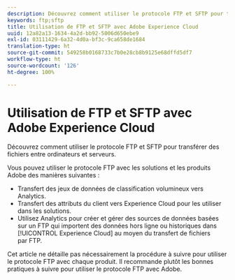 ```yaml
---
description: Découvrez comment utiliser le protocole FTP et SFTP pour transférer des fichiers entre ordinateurs et serveurs.
keywords: ftp;sftp
title: Utilisation de FTP et SFTP avec Adobe Experience Cloud
uuid: 12a82a13-1634-4a2d-bb92-5006d650ebe9
exl-id: 03111429-6a32-4d0a-bf3c-9ca658de1684
translation-type: ht
source-git-commit: 549258b0168733c7b0e28cb8b9125e68dffd5df7
workflow-type: ht
source-wordcount: '126'
ht-degree: 100%

---
```


# Utilisation de FTP et SFTP avec Adobe Experience Cloud

Découvrez comment utiliser le protocole FTP et SFTP pour transférer des fichiers entre ordinateurs et serveurs.

Vous pouvez utiliser le protocole FTP avec les solutions et les produits Adobe des manières suivantes :

* Transfert des jeux de données de classification volumineux vers Analytics.
* Transfert des attributs du client vers Experience Cloud pour les utiliser dans les solutions.
* Utilisez Analytics pour créer et gérer des sources de données basées sur un FTP qui importent des données hors ligne ou historiques dans [!UICONTROL Experience Cloud] au moyen du transfert de fichiers par FTP.

Cet article ne détaille pas nécessairement la procédure à suivre pour utiliser le protocole FTP avec chaque produit. Il recommande plutôt les bonnes pratiques à suivre pour utiliser le protocole FTP avec Adobe.
